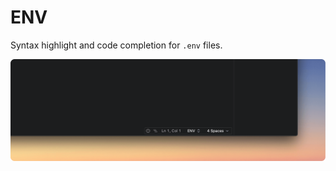 # ENV

Syntax highlight and code completion for `.env` files.

![env](https://github.com/henrikdahl/nova-env/raw/master/ENV.novaextension/screenshot.png)
